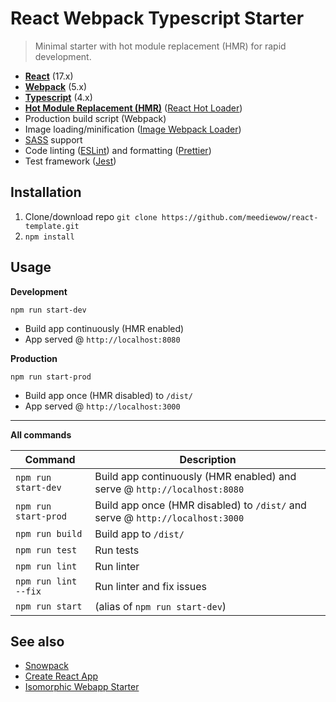 # React Webpack Typescript Starter

> Minimal starter with hot module replacement (HMR) for rapid development.

-   **[React](https://facebook.github.io/react/)** (17.x)
-   **[Webpack](https://webpack.js.org/)** (5.x)
-   **[Typescript](https://www.typescriptlang.org/)** (4.x)
-   **[Hot Module Replacement (HMR)](https://webpack.js.org/concepts/hot-module-replacement/)** ([React Hot Loader](https://github.com/gaearon/react-hot-loader))
-   Production build script (Webpack)
-   Image loading/minification ([Image Webpack Loader](https://github.com/tcoopman/image-webpack-loader))
-   [SASS](http://sass-lang.com/) support
-   Code linting ([ESLint](https://github.com/eslint/eslint)) and formatting ([Prettier](https://github.com/prettier/prettier))
-   Test framework ([Jest](https://facebook.github.io/jest/))

## Installation

1. Clone/download repo `git clone https://github.com/meediewow/react-template.git`
2. `npm install`

## Usage

**Development**

`npm run start-dev`

-   Build app continuously (HMR enabled)
-   App served @ `http://localhost:8080`

**Production**

`npm run start-prod`

-   Build app once (HMR disabled) to `/dist/`
-   App served @ `http://localhost:3000`

---

**All commands**

| Command              | Description                                                                   |
| -------------------- | ----------------------------------------------------------------------------- |
| `npm run start-dev`  | Build app continuously (HMR enabled) and serve @ `http://localhost:8080`      |
| `npm run start-prod` | Build app once (HMR disabled) to `/dist/` and serve @ `http://localhost:3000` |
| `npm run build`      | Build app to `/dist/`                                                         |
| `npm run test`       | Run tests                                                                     |
| `npm run lint`       | Run linter                                                                    |
| `npm run lint --fix` | Run linter and fix issues                                                     |
| `npm run start`      | (alias of `npm run start-dev`)                                                |

## See also

-   [Snowpack](https://github.com/snowpackjs/snowpack)
-   [Create React App](https://github.com/facebook/create-react-app)
-   [Isomorphic Webapp Starter](https://github.com/vikpe/isomorphic-webapp-starter)
